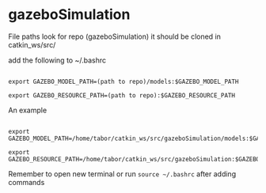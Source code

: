 # gazeboSimulation

File paths look for repo (gazeboSimulation) it should be cloned in catkin_ws/src/

add the following to ~/.bashrc
```

export GAZEBO_MODEL_PATH=(path to repo)/models:$GAZEBO_MODEL_PATH

export GAZEBO_RESOURCE_PATH=(path to repo):$GAZEBO_RESOURCE_PATH
```

An example
```

export GAZEBO_MODEL_PATH=/home/tabor/catkin_ws/src/gazeboSimulation/models:$GAZEBO_MODEL_PATH

export GAZEBO_RESOURCE_PATH=/home/tabor/catkin_ws/src/gazeboSimulation:$GAZEBO_RESOURCE_PATH
```

Remember to open new terminal or run `source ~/.bashrc` after adding commands
